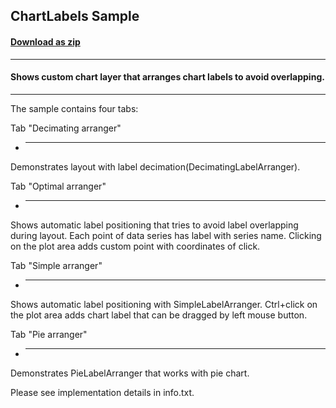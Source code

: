 ## ChartLabels Sample
#### [Download as zip](https://grapecity.github.io/DownGit/#/home?url=https://github.com/GrapeCity/ComponentOne-WPF-Samples/tree/master/NET_4.5.2/C1.WPF.Chart/CS/ChartLabels)
____
#### Shows custom chart layer that arranges chart labels to avoid overlapping.
____
The sample contains four tabs:

Tab "Decimating arranger"

* ------------------------
Demonstrates layout with label decimation(DecimatingLabelArranger).

Tab "Optimal arranger"

* ---------------------
Shows automatic label positioning that tries to avoid label overlapping during layout. Each point of data series has label with series name. Clicking on the plot area adds custom point with coordinates of click.

Tab "Simple arranger"

* --------------------
Shows automatic label positioning with SimpleLabelArranger. Ctrl+click on the plot area adds chart label that can be dragged by left mouse button.

Tab "Pie arranger"

* -----------------
Demonstrates PieLabelArranger that works with pie chart.

Please see implementation details in info.txt.
